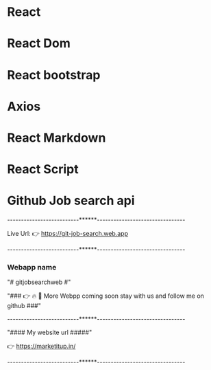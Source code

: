 <!-- Technology use on this webapp -->

# React 
# React Dom
# React bootstrap
# Axios
# React Markdown
# React Script
# Github Job search api

--------------------------******--------------------------------

Live Url: 👉 https://git-job-search.web.app


--------------------------******--------------------------------
### Webapp name ####
"# gitjobsearchweb #"

"### 👉 🔥 🚀 More Webpp coming soon stay with us and follow me on github ###"

--------------------------******--------------------------------

"####  My website url #####"

👉 https://marketitup.in/

--------------------------******--------------------------------

